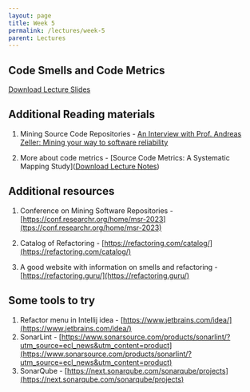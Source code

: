 ```yaml
---
layout: page
title: Week 5
permalink: /lectures/week-5
parent: Lectures
---
```


## Code Smells and Code Metrics

[Download Lecture Slides](https://karthikv1392.github.io/cs6401_se/slides/w5_L1_code_smells_code_metrics.pdf)

## Additional Reading materials

1. Mining Source Code Repositories - [An Interview with Prof. Andreas Zeller: Mining your way to software reliability](https://dl.acm.org/doi/10.1145/1880066.1883621)

2. More about code metrics - [Source Code Metrics: A Systematic Mapping Study]([Download Lecture Notes](ttps://karthikv1392.github.io/cs6401_se/resources/Lecture_notes_on_Modeling_dynamics_of_software_systems-v1.pdf))


## Additional resources

1. Conference on Mining Software Repositories - [https://conf.researchr.org/home/msr-2023](ttps://conf.researchr.org/home/msr-2023)

2. Catalog of Refactoring - [https://refactoring.com/catalog/](https://refactoring.com/catalog/)

3. A good website with information on smells and refactoring - [https://refactoring.guru/](https://refactoring.guru/)


## Some tools to try

1. Refactor menu in Intellij idea - [https://www.jetbrains.com/idea/](https://www.jetbrains.com/idea/)
2. SonarLint - [https://www.sonarsource.com/products/sonarlint/?utm_source=ecl_news&utm_content=product](https://www.sonarsource.com/products/sonarlint/?utm_source=ecl_news&utm_content=product)
3. SonarQube - [https://next.sonarqube.com/sonarqube/projects](https://next.sonarqube.com/sonarqube/projects)
